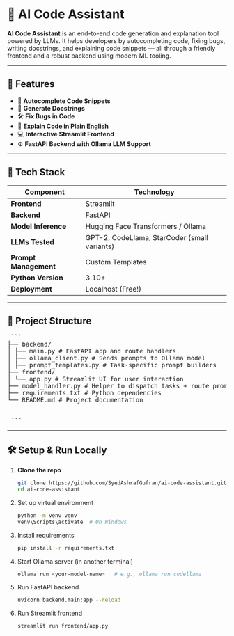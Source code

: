 # 🤖 AI Code Assistant

**AI Code Assistant** is an end-to-end code generation and explanation tool powered by LLMs. It helps developers by autocompleting code, fixing bugs, writing docstrings, and explaining code snippets — all through a friendly frontend and a robust backend using modern ML tooling.

---

## 🚀 Features

- 🔄 **Autocomplete Code Snippets**
- 🧠 **Generate Docstrings**
- 🛠️ **Fix Bugs in Code**
- 💬 **Explain Code in Plain English**
- 💻 **Interactive Streamlit Frontend**
- ⚙️ **FastAPI Backend with Ollama LLM Support**

---

## 🧰 Tech Stack

| Component | Technology |
|----------|------------|
| **Frontend** | Streamlit |
| **Backend** | FastAPI |
| **Model Inference** | Hugging Face Transformers / Ollama |
| **LLMs Tested** | GPT-2, CodeLlama, StarCoder (small variants) |
| **Prompt Management** | Custom Templates |
| **Python Version** | 3.10+ |
| **Deployment** | Localhost (Free!) |

---

## 📁 Project Structure

<pre> ``` 
├── backend/
│ ├── main.py # FastAPI app and route handlers
│ ├── ollama_client.py # Sends prompts to Ollama model
│ ├── prompt_templates.py # Task-specific prompt builders
├── frontend/
│ └── app.py # Streamlit UI for user interaction
├── model_handler.py # Helper to dispatch tasks + route prompts
├── requirements.txt # Python dependencies
└── README.md # Project documentation


 ``` </pre>

---

## 🛠️ Setup & Run Locally

1. **Clone the repo**  
   ```bash
   git clone https://github.com/SyedAshrafGufran/ai-code-assistant.git
   cd ai-code-assistant

2. Set up virtual environment
   ```bash
   python -m venv venv
   venv\Scripts\activate  # On Windows


3. Install requirements
   ```bash
   pip install -r requirements.txt

4. Start Ollama server (in another terminal)
   ```bash
   ollama run <your-model-name>   # e.g., ollama run codellama


5. Run FastAPI backend
   ```bash
   uvicorn backend.main:app --reload


6. Run Streamlit frontend
   ```bash
   streamlit run frontend/app.py


